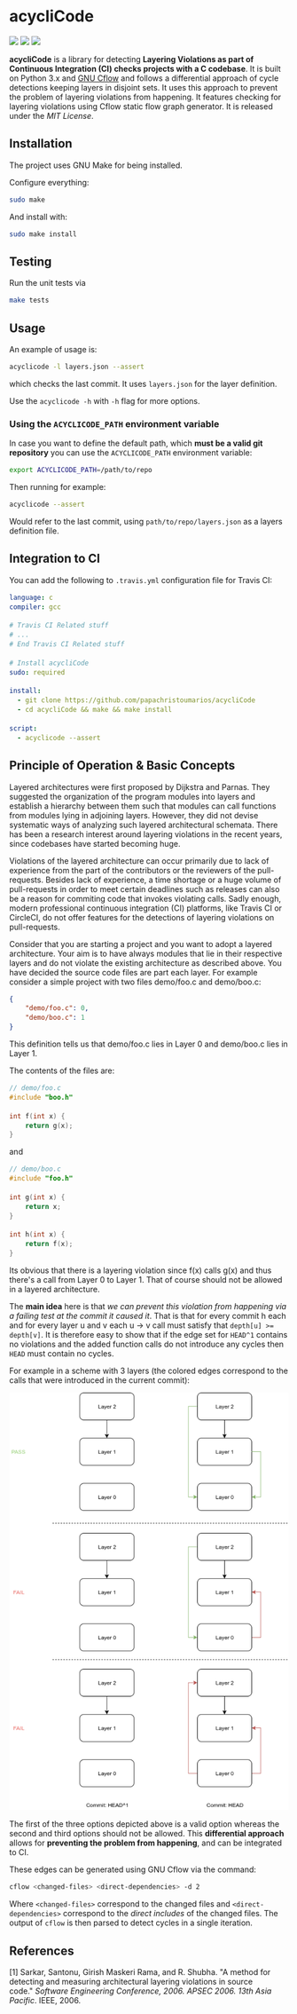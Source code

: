 # acycliCode

<img src="https://img.shields.io/packagist/l/doctrine/orm.svg"> <img src="https://img.shields.io/pypi/pyversions/Django.svg"> <img src="https://img.shields.io/badge/lang-C-green.svg">

**acycliCode** is a library for detecting **Layering Violations as part of Continuous Integration (CI) checks projects with a C codebase**. It is built on Python 3.x and [GNU Cflow](https://www.gnu.org/software/cflow/) and follows a differential approach of cycle detections keeping layers in disjoint sets. It uses this approach to prevent the problem of layering violations from happening.  It features checking for layering violations using Cflow static flow graph generator. It is released under the _MIT License_.


## Installation

The project uses GNU Make for being installed. 

Configure everything: 

```bash
sudo make
```

And install with:

```bash
sudo make install
```

## Testing 

Run the unit tests via

```bash
make tests
```

## Usage

An example of usage is:

```bash
acyclicode -l layers.json --assert
```

which checks the last commit. It uses `layers.json` for the layer definition. 

Use the `acyclicode -h` with `-h` flag for more options. 

### Using the `ACYCLICODE_PATH` environment variable

In case you want to define the default path, which **must be a valid git repository** you can use the `ACYCLICODE_PATH` environment variable: 

```bash
export ACYCLICODE_PATH=/path/to/repo
```

Then running for example:

```bash
acyclicode --assert
```

Would refer to the last commit, using `path/to/repo/layers.json` as a layers definition file.  

## Integration to CI 

You can add the following to `.travis.yml` configuration file for Travis CI: 

```yaml
language: c
compiler: gcc 

# Travis CI Related stuff
# ...
# End Travis CI Related stuff

# Install acycliCode
sudo: required

install:
  - git clone https://github.com/papachristoumarios/acycliCode
  - cd acycliCode && make && make install
  
script:
  - acyclicode --assert
```


## Principle of Operation & Basic Concepts

Layered architectures were first proposed by Dijkstra and Parnas. They suggested the organization of the program modules into layers and establish a hierarchy between them such that modules can call functions from modules lying in adjoining layers. However, they did not devise systematic ways of analyzing such layered architectural schemata. There has been a research interest around layering violations in the recent years, since codebases have started becoming huge. 

Violations of the layered architecture can occur primarily due to lack of experience from the part of the contributors or the reviewers of the pull-requests. Besides lack of experience, a time shortage or a huge volume of pull-requests in order to meet certain deadlines such as releases can also be a reason for commiting code that invokes violating calls. Sadly enough, modern professional continuous integration (CI) platforms, like Travis CI or CircleCI, do not offer features for the detections of layering violations on pull-requests. 

Consider that you are starting a project and you want to adopt a layered architecture. Your aim is to have always modules that lie in their respective layers and do not violate the existing architecture as described above. You have decided the source code files are part each layer. For example consider a simple project with two files demo/foo.c and demo/boo.c: 

```json
{
	"demo/foo.c": 0, 
	"demo/boo.c": 1
}
```

This definition tells us that demo/foo.c lies in Layer 0 and demo/boo.c lies in Layer 1.

The contents of the files are: 

```c
// demo/foo.c
#include "boo.h"

int f(int x) {
	return g(x);
}
```

and

```c
// demo/boo.c
#include "foo.h"

int g(int x) {
	return x; 
}

int h(int x) {
	return f(x);  
}
```

Its obvious that there is a layering violation since f(x) calls g(x) and thus there's a call from Layer 0 to Layer 1.  That of course should not be allowed in a layered architecture. 

The **main idea** here is that _we can prevent this violation from happening via a failing test at the commit it caused it_. That is that for every commit h each and for every layer u and v each u -> v call must satisfy that `depth[u] >= depth[v]`.  It is therefore easy to show that if the edge set for `HEAD^1` contains no violations and the added function calls do not introduce any cycles then `HEAD` must contain no cycles. 

For example in a scheme with 3 layers (the colored edges correspond to the calls that were introduced in the current commit): 

<p align="center">

<img src="res/acycliCode.png">

</p>

The first of the three options depicted above is a valid option whereas the second and third options should not be allowed. This **differential approach** allows for **preventing the problem from happening**, and can be integrated to CI.

These edges can be generated using GNU Cflow via the command: 

```bash
cflow <changed-files> <direct-dependencies> -d 2 
```

Where `<changed-files>` correspond to the changed files and `<direct-dependencies>` correspond to the _direct includes_ of the changed files. The output of `cflow` is then parsed to detect cycles in a single iteration. 



## References

[1]  Sarkar, Santonu, Girish Maskeri Rama, and R. Shubha. "A method for detecting and measuring architectural layering violations in source code." *Software Engineering Conference, 2006. APSEC 2006. 13th Asia Pacific*. IEEE, 2006.





 
